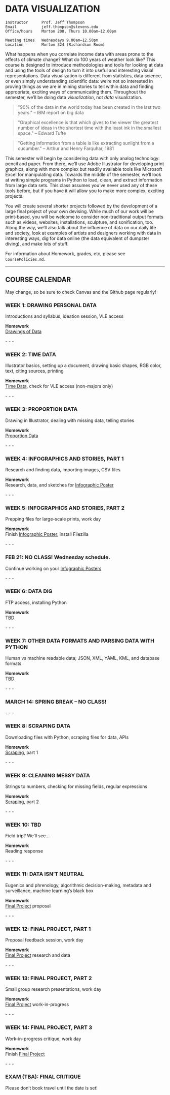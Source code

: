 DATA VISUALIZATION
====

    Instructor      Prof. Jeff Thompson
    Email           jeff.thompson@stevens.edu
    Office/hours    Morton 208, Thurs 10.00am–12.00pm

    Meeting times   Wednesdays 9.00am–12.50pm
    Location        Morton 324 (Richardson Room)

What happens when you correlate income data with areas prone to the effects of climate change?  What do 100 years of weather look like?  This course is designed to introduce methodologies and tools for looking at data and using the tools of design to turn it into useful and interesting visual representations. Data visualization is different from statistics, data science, or even simply understanding scientific data: we’re not so interested in proving things as we are in mining stories to tell within data and finding appropriate, exciting ways of communicating them. Throughout the semester, we’ll be doing data *visualization*, not *data* visualization.

>"90% of the data in the world today has been created in the last two years." – IBM report on big data

>"Graphical excellence is that which gives to the viewer the greatest number of ideas in the shortest time with the least ink in the smallest space." – Edward Tufte

>"Getting information from a table is like extracting sunlight from a cucumber." – Arthur and Henry Farquhar, 1981

This semester will begin by considering data with only analog technology: pencil and paper. From there, we’ll use Adobe Illustrator for developing print graphics, along with more complex but readily available tools like Microsoft Excel for manipulating data. Towards the middle of the semester, we’ll look at writing simple programs in Python to load, clean, and extract information from large data sets. This class assumes you’ve never used any of these tools before, but if you have it will allow you to make more complex, exciting projects.

You will create several shorter projects followed by the development of a large final project of your own devising. While much of our work will be print-based, you will be welcome to consider non-traditional output formats such as videos, websites, installations, sculpture, and sonification, too. Along the way, we’ll also talk about the influence of data on our daily life and society, look at examples of artists and designers working with data in interesting ways, dig for data online (the data equivalent of dumpster diving), and make lots of stuff.

For information about 
Homework, grades, etc, please see `CoursePolicies.md`.

---

## COURSE CALENDAR  
May change, so be sure to check Canvas and the Github page regularly!

### WEEK 1: DRAWING PERSONAL DATA
Introductions and syllabus, ideation session, VLE access

**Homework**  
[Drawings of Data]()

\- \- \-

### WEEK 2: TIME DATA  
Illustrator basics, setting up a document, drawing basic shapes, RGB color, text, citing sources, printing

**Homework**  
[Time Data](), check for VLE access (non-majors only)

\- \- \-

### WEEK 3: PROPORTION DATA  
Drawing in Illustrator, dealing with missing data, telling stories

**Homework**  
[Proportion Data]()

\- \- \-

### WEEK 4: INFOGRAPHICS AND STORIES, PART 1  
Research and finding data, importing images, CSV files

**Homework**  
Research, data, and sketches for [Infographic Poster]()

\- \- \-

### WEEK 5: INFOGRAPHICS AND STORIES, PART 2  
Prepping files for large-scale prints, work day

**Homework**  
Finish [Infographic Poster](), install Filezilla

\- \- \-

### FEB 21: NO CLASS! Wednesday schedule.
Continue working on your [Infographic Posters]()

\- \- \-

### WEEK 6: DATA DIG  
FTP access, installing Python 

**Homework**  
TBD

\- \- \-

### WEEK 7: OTHER DATA FORMATS AND PARSING DATA WITH PYTHON  
Human vs machine readable data; JSON, XML, YAML, KML, and database formats

**Homework**  
TBD

\- \- \-

### MARCH 14: SPRING BREAK – NO CLASS!

\- \- \- 

### WEEK 8: SCRAPING DATA  
Downloading files with Python, scraping files for data, APIs

**Homework**  
[Scraping](), part 1

\- \- \-

### WEEK 9: CLEANING MESSY DATA  
Strings to numbers, checking for missing fields, regular expressions 

**Homework**  
[Scraping](), part 2

\- \- \-

### WEEK 10: TBD  
Field trip? We’ll see…

**Homework**  
Reading response

\- \- \-

### WEEK 11: DATA ISN’T NEUTRAL  
Eugenics and phrenology, algorithmic decision-making, metadata and surveillance, machine learning’s black box

**Homework**  
[Final Project]() proposal

\- \- \-

### WEEK 12: FINAL PROJECT, PART 1  
Proposal feedback session, work day

**Homework**  
[Final Project]() research and data

\- \- \-

### WEEK 13: FINAL PROJECT, PART 2  
Small group research presentations, work day

**Homework**  
[Final Project]() work-in-progress

\- \- \-

### WEEK 14: FINAL PROJECT, PART 3  
Work-in-progress critique, work day

**Homework**  
Finish [Final Project]()

\- \- \-

### EXAM (TBA): FINAL CRITIQUE  
Please don’t book travel until the date is set!

